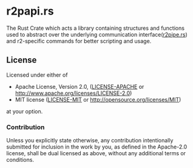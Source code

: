 r2papi.rs
=========

The Rust Crate which acts a library containing structures and functions used to
abstract over the underlying communication interface([r2pipe.rs](https://github.com/radare/r2pipe.rs)) and r2-specific commands for better
scripting and usage.

## License

Licensed under either of

 * Apache License, Version 2.0, ([LICENSE-APACHE](LICENSE-APACHE) or http://www.apache.org/licenses/LICENSE-2.0)
 * MIT license ([LICENSE-MIT](LICENSE-MIT) or http://opensource.org/licenses/MIT)

at your option.

### Contribution

Unless you explicitly state otherwise, any contribution intentionally submitted
for inclusion in the work by you, as defined in the Apache-2.0 license, shall be dual licensed as above, without any additional terms or conditions.
